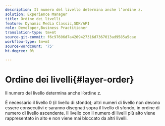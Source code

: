 ```yaml
---
description: Il numero del livello determina anche l’ordine z.
solution: Experience Manager
title: Ordine dei livelli
feature: Dynamic Media Classic,SDK/API
role: Developer,Business Practitioner
translation-type: tm+mt
source-git-commit: f6c97606d7a4209427316d7367013ad9585a5cae
workflow-type: tm+mt
source-wordcount: '75'
ht-degree: 0%

---
```



# Ordine dei livelli{#layer-order}

Il numero del livello determina anche l’ordine z.

È necessario il livello 0 (il livello di sfondo); altri numeri di livello non devono essere consecutivi e saranno disegnati sopra il livello di sfondo, in ordine di numero di livello ascendente. Il livello con il numero di livelli più alto viene rappresentato in alto e non viene mai bloccato da altri livelli.
